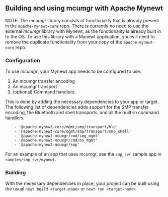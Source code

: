## Building and using mcumgr with Apache Mynewt

NOTE: The *mcumgr* library consists of functionality that is already present in
the `apache-mynewt-core` repo.  There is currently no need to use the external
*mcumgr* library with Mynewt, as the functionality is already built in to the
OS.  To use this library with a Mynewt application, you will need to remove the
duplicate functionality from your copy of the `apache-mynewt-core` repo.

### Configuration

To use *mcumgr*, your Mynewt app needs to be configured to use:
1. An mcumgr transfer encoding
2. An mcumgr transport
3. (optional) Command handlers.

This is done by adding the necessary dependencies to your app or target.  The following list of dependencies adds support for the SMP transfer encoding, the Bluetooth and shell transports, and all the built-in command handlers:

```
    - '@apache-mynewt-core/mgmt/smp/transport/ble'
    - '@apache-mynewt-core/mgmt/smp/transport/smp_shell'
    - '@apache-mynewt-mcumgr/cmd/img_mgmt'
    - '@apache-mynewt-mcumgr/cmd/os_mgmt'
    - '@apache-mynewt-mcumgr/smp'
```

For an example of an app that uses mcumgr, see the `smp_svr` sample app in `samples/smp_svr/mynewt`.

### Building

With the necessary dependencies in place, your project can be built using the usual `newt build <target-name>` or `newt run <target-name>`
